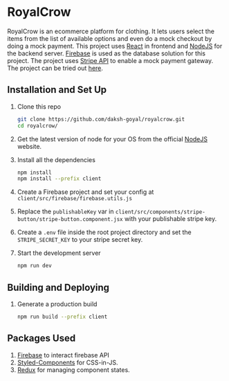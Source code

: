 # RoyalCrow

RoyalCrow is an ecommerce platform for clothing. It lets users select the items from the list of available options and even do a mock checkout by doing a mock payment. This project uses [React](https://reactjs.org/) in frontend and [NodeJS](https://nodejs.org/en/) for the backend server. [Firebase](https://firebase.google.com/) is used as the database solution for this project. The project uses [Stripe API](https://stripe.com/docs/api) to enable a mock payment gateway. The project can be tried out [here](https://royalcrow.herokuapp.com/).

## Installation and Set Up

1. Clone this repo

   ```sh
   git clone https://github.com/daksh-goyal/royalcrow.git
   cd royalcrow/
   ```

2. Get the latest version of node for your OS from the official [NodeJS](https://nodejs.org/en/) website.

3. Install all the dependencies

   ```sh
   npm install
   npm install --prefix client
   ```

4. Create a Firebase project and set your config at `client/src/firebase/firebase.utils.js`

5. Replace the `publishableKey` var in `client/src/components/stripe-button/stripe-button.component.jsx` with your publishable stripe key.

6. Create a `.env` file inside the root project directory and set the `STRIPE_SECRET_KEY` to your stripe secret key. 

7. Start the development server

   ```sh
   npm run dev
   ```
## Building and Deploying

1. Generate a production build 

   ```sh
   npm run build --prefix client
   ```
   
## Packages Used

1. [Firebase](https://www.npmjs.com/package/firebase) to interact firebase API
2. [Styled-Components](https://styled-components.com/) for CSS-in-JS.
3. [Redux](https://redux.js.org/) for managing component states.

